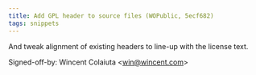 ```yaml
---
title: Add GPL header to source files (WOPublic, 5ecf682)
tags: snippets
---
```


And tweak alignment of existing headers to line-up with the license text.

Signed-off-by: Wincent Colaiuta &lt;win@wincent.com&gt;
